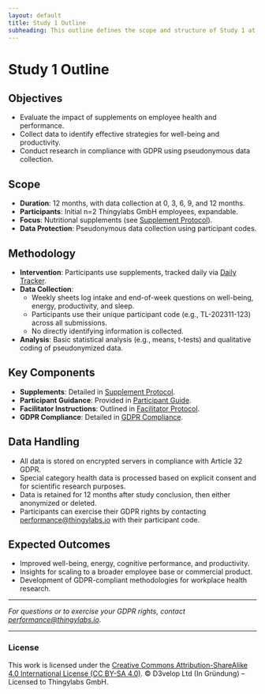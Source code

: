 ```yaml
---
layout: default
title: Study 1 Outline
subheading: This outline defines the scope and structure of Study 1 at Thingylabs GmbH, owned by D3velop Ltd (In Gründung) and licensed to Thingylabs GmbH. It investigates nutritional supplements to enhance employee physiological and psychological well-being, cognitive performance, and workplace productivity.
---
```


<!-- docs/study-1-outline.md -->
# Study 1 Outline

## Objectives
- Evaluate the impact of supplements on employee health and performance.
- Collect data to identify effective strategies for well-being and productivity.
- Conduct research in compliance with GDPR using pseudonymous data collection.

## Scope
- **Duration**: 12 months, with data collection at 0, 3, 6, 9, and 12 months.
- **Participants**: Initial n=2 Thingylabs GmbH employees, expandable.
- **Focus**: Nutritional supplements (see [Supplement Protocol](s1-supplement-protocol.md)).
- **Data Protection**: Pseudonymous data collection using participant codes.

## Methodology
- **Intervention**: Participants use supplements, tracked daily via [Daily Tracker](surveys/s1-daily-tracker).
- **Data Collection**: 
  - Weekly sheets log intake and end-of-week questions on well-being, energy, productivity, and sleep.
  - Participants use their unique participant code (e.g., TL-202311-123) across all submissions.
  - No directly identifying information is collected.
- **Analysis**: Basic statistical analysis (e.g., means, t-tests) and qualitative coding of pseudonymized data.

## Key Components
- **Supplements**: Detailed in [Supplement Protocol](s1-supplement-protocol).
- **Participant Guidance**: Provided in [Participant Guide](s1-participant-guide).
- **Facilitator Instructions**: Outlined in [Facilitator Protocol](study-1-facilitator-protocol).
- **GDPR Compliance**: Detailed in [GDPR Compliance](/thingylabs-performance-initiative/gdpr-compliance).

## Data Handling
- All data is stored on encrypted servers in compliance with Article 32 GDPR.
- Special category health data is processed based on explicit consent and for scientific research purposes.
- Data is retained for 12 months after study conclusion, then either anonymized or deleted.
- Participants can exercise their GDPR rights by contacting [performance@thingylabs.io](mailto:performance@thingylabs.io) with their participant code.

## Expected Outcomes
- Improved well-being, energy, cognitive performance, and productivity.
- Insights for scaling to a broader employee base or commercial product.
- Development of GDPR-compliant methodologies for workplace health research.

---

*For questions or to exercise your GDPR rights, contact [performance@thingylabs.io](mailto:performance@thingylabs.io).*

---

### License
This work is licensed under the [Creative Commons Attribution-ShareAlike 4.0 International License (CC BY-SA 4.0)](https://creativecommons.org/licenses/by-sa/4.0/). © D3velop Ltd (In Gründung) – Licensed to Thingylabs GmbH.
